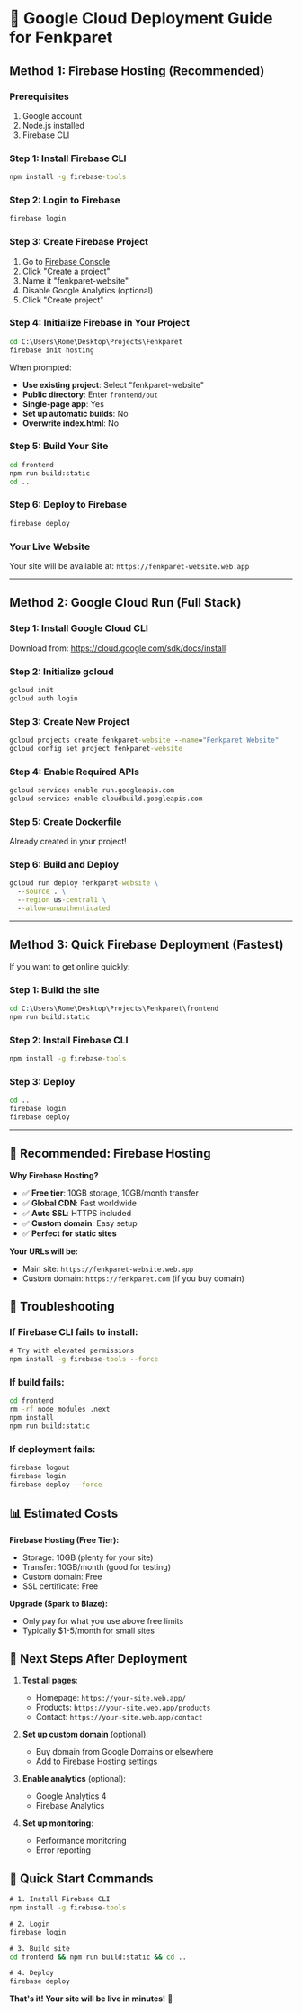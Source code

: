 # 🚀 Google Cloud Deployment Guide for Fenkparet

## Method 1: Firebase Hosting (Recommended)

### Prerequisites
1. Google account
2. Node.js installed
3. Firebase CLI

### Step 1: Install Firebase CLI

```cmd
npm install -g firebase-tools
```

### Step 2: Login to Firebase

```cmd
firebase login
```

### Step 3: Create Firebase Project

1. Go to [Firebase Console](https://console.firebase.google.com/)
2. Click "Create a project"
3. Name it "fenkparet-website"
4. Disable Google Analytics (optional)
5. Click "Create project"

### Step 4: Initialize Firebase in Your Project

```cmd
cd C:\Users\Rome\Desktop\Projects\Fenkparet
firebase init hosting
```

When prompted:
- **Use existing project**: Select "fenkparet-website"
- **Public directory**: Enter `frontend/out`
- **Single-page app**: Yes
- **Set up automatic builds**: No
- **Overwrite index.html**: No

### Step 5: Build Your Site

```cmd
cd frontend
npm run build:static
cd ..
```

### Step 6: Deploy to Firebase

```cmd
firebase deploy
```

### Your Live Website
Your site will be available at: `https://fenkparet-website.web.app`

---

## Method 2: Google Cloud Run (Full Stack)

### Step 1: Install Google Cloud CLI

Download from: https://cloud.google.com/sdk/docs/install

### Step 2: Initialize gcloud

```cmd
gcloud init
gcloud auth login
```

### Step 3: Create New Project

```cmd
gcloud projects create fenkparet-website --name="Fenkparet Website"
gcloud config set project fenkparet-website
```

### Step 4: Enable Required APIs

```cmd
gcloud services enable run.googleapis.com
gcloud services enable cloudbuild.googleapis.com
```

### Step 5: Create Dockerfile

Already created in your project!

### Step 6: Build and Deploy

```cmd
gcloud run deploy fenkparet-website \
  --source . \
  --region us-central1 \
  --allow-unauthenticated
```

---

## Method 3: Quick Firebase Deployment (Fastest)

If you want to get online quickly:

### Step 1: Build the site
```cmd
cd C:\Users\Rome\Desktop\Projects\Fenkparet\frontend
npm run build:static
```

### Step 2: Install Firebase CLI
```cmd
npm install -g firebase-tools
```

### Step 3: Deploy
```cmd
cd ..
firebase login
firebase deploy
```

---

## 🎯 Recommended: Firebase Hosting

**Why Firebase Hosting?**
- ✅ **Free tier**: 10GB storage, 10GB/month transfer
- ✅ **Global CDN**: Fast worldwide
- ✅ **Auto SSL**: HTTPS included
- ✅ **Custom domain**: Easy setup
- ✅ **Perfect for static sites**

**Your URLs will be:**
- Main site: `https://fenkparet-website.web.app`
- Custom domain: `https://fenkparet.com` (if you buy domain)

## 🔧 Troubleshooting

### If Firebase CLI fails to install:
```cmd
# Try with elevated permissions
npm install -g firebase-tools --force
```

### If build fails:
```cmd
cd frontend
rm -rf node_modules .next
npm install
npm run build:static
```

### If deployment fails:
```cmd
firebase logout
firebase login
firebase deploy --force
```

## 📊 Estimated Costs

**Firebase Hosting (Free Tier):**
- Storage: 10GB (plenty for your site)
- Transfer: 10GB/month (good for testing)
- Custom domain: Free
- SSL certificate: Free

**Upgrade (Spark to Blaze):**
- Only pay for what you use above free limits
- Typically $1-5/month for small sites

## 🎉 Next Steps After Deployment

1. **Test all pages**:
   - Homepage: `https://your-site.web.app/`
   - Products: `https://your-site.web.app/products`
   - Contact: `https://your-site.web.app/contact`

2. **Set up custom domain** (optional):
   - Buy domain from Google Domains or elsewhere
   - Add to Firebase Hosting settings

3. **Enable analytics** (optional):
   - Google Analytics 4
   - Firebase Analytics

4. **Set up monitoring**:
   - Performance monitoring
   - Error reporting

## 🚀 Quick Start Commands

```cmd
# 1. Install Firebase CLI
npm install -g firebase-tools

# 2. Login
firebase login

# 3. Build site
cd frontend && npm run build:static && cd ..

# 4. Deploy
firebase deploy
```

**That's it! Your site will be live in minutes!** 🎉